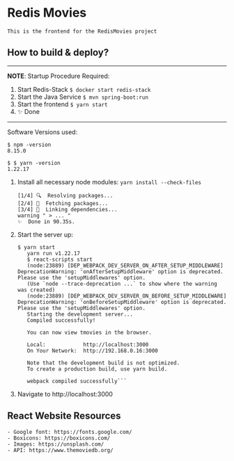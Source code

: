 # Redis Movies 

    This is the frontend for the RedisMovies project 

## How to build & deploy? 

---
**NOTE**: Startup Procedure Required: 
   1. Start Redis-Stack `$ docker start redis-stack`
   2. Start the Java Service `$ mvn spring-boot:run`
   3. Start the frontend `$ yarn start`
   4. ✨  Done
----

Software Versions used:
```
$ npm -version
8.15.0

$ $ yarn -version
1.22.17

```

1. Install all necessary node modules: `yarn install --check-files`
   ```yarn install v1.22.17
   [1/4] 🔍  Resolving packages...
   [2/4] 🚚  Fetching packages...
   [3/4] 🔗  Linking dependencies...
   warning " > ... " 
   ✨  Done in 90.35s.
   ```

2. Start the server up: 
   ```
   $ yarn start 
      yarn run v1.22.17
      $ react-scripts start
      (node:23889) [DEP_WEBPACK_DEV_SERVER_ON_AFTER_SETUP_MIDDLEWARE] DeprecationWarning: 'onAfterSetupMiddleware' option is deprecated. Please use the 'setupMiddlewares' option.
      (Use `node --trace-deprecation ...` to show where the warning was created)
      (node:23889) [DEP_WEBPACK_DEV_SERVER_ON_BEFORE_SETUP_MIDDLEWARE] DeprecationWarning: 'onBeforeSetupMiddleware' option is deprecated. Please use the 'setupMiddlewares' option.
      Starting the development server...
      Compiled successfully!
   
      You can now view tmovies in the browser.
   
      Local:            http://localhost:3000
      On Your Network:  http://192.168.0.16:3000
   
      Note that the development build is not optimized.
      To create a production build, use yarn build.
   
      webpack compiled successfully```

2. Navigate to http://localhost:3000

## React Website Resources

    - Google font: https://fonts.google.com/
    - Boxicons: https://boxicons.com/
    - Images: https://unsplash.com/
    - API: https://www.themoviedb.org/

